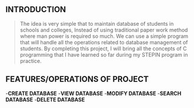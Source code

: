 ## INTRODUCTION
>The idea is very simple that to maintain database of students in schools and colleges, Instead of using traditional paper work method where man power is required so much. We can use a simple program that will handle all the operations related to database management of students.
>By completing this project, I will bring all the concepts of C programming that I have learned so far during my STEPIN program in practice.

## FEATURES/OPERATIONS OF PROJECT
-**CREATE DATABASE**
-**VIEW DATABASE**
-**MODIFY DATABASE**
-**SEARCH DATABASE**
-**DELETE DATABASE**
